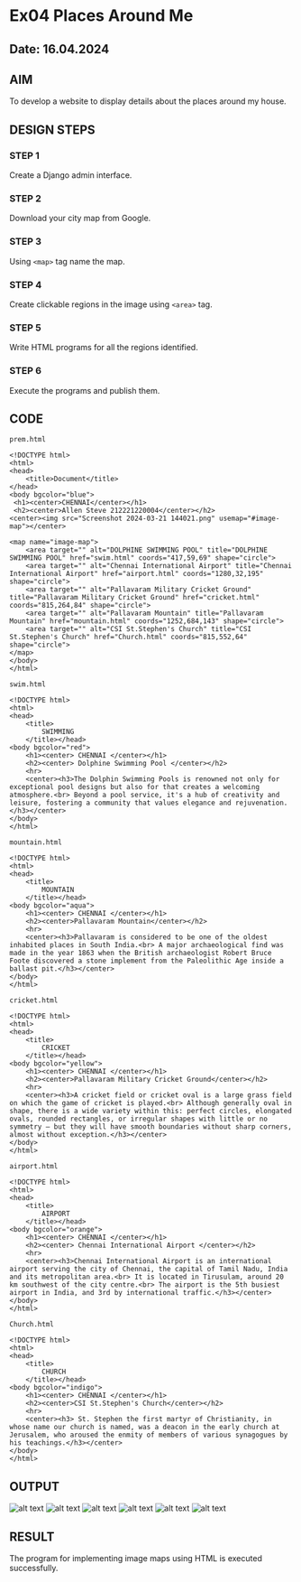 # Ex04 Places Around Me
## Date: 16.04.2024

## AIM
To develop a website to display details about the places around my house.

## DESIGN STEPS

### STEP 1
Create a Django admin interface.

### STEP 2
Download your city map from Google.

### STEP 3
Using ```<map>``` tag name the map.

### STEP 4
Create clickable regions in the image using ```<area>``` tag.

### STEP 5
Write HTML programs for all the regions identified.

### STEP 6
Execute the programs and publish them.

## CODE
``` 
prem.html

<!DOCTYPE html>
<html>
<head>
    <title>Document</title>
</head>
<body bgcolor="blue">
 <h1><center>CHENNAI</center></h1>
 <h2><center>Allen Steve 212221220004</center></h2>
<center><img src="Screenshot 2024-03-21 144021.png" usemap="#image-map"></center>

<map name="image-map">
    <area target="" alt="DOLPHINE SWIMMING POOL" title="DOLPHINE SWIMMING POOL" href="swim.html" coords="417,59,69" shape="circle">
    <area target="" alt="Chennai International Airport" title="Chennai International Airport" href="airport.html" coords="1280,32,195" shape="circle">
    <area target="" alt="Pallavaram Military Cricket Ground" title="Pallavaram Military Cricket Ground" href="cricket.html" coords="815,264,84" shape="circle">
    <area target="" alt="Pallavaram Mountain" title="Pallavaram Mountain" href="mountain.html" coords="1252,684,143" shape="circle">
    <area target="" alt="CSI St.Stephen's Church" title="CSI St.Stephen's Church" href="Church.html" coords="815,552,64" shape="circle">
</map>
</body>
</html>
```
```
swim.html

<!DOCTYPE html>
<html>
<head>
    <title>
        SWIMMING
    </title></head>
<body bgcolor="red">
    <h1><center> CHENNAI </center></h1>
    <h2><center> Dolphine Swimming Pool </center></h2>
    <hr>
    <center><h3>The Dolphin Swimming Pools is renowned not only for exceptional pool designs but also for that creates a welcoming atmosphere.<br> Beyond a pool service, it's a hub of creativity and leisure, fostering a community that values elegance and rejuvenation.</h3></center>
</body>
</html>
```
```
mountain.html

<!DOCTYPE html>
<html>
<head>
    <title>
        MOUNTAIN
    </title></head>
<body bgcolor="aqua">
    <h1><center> CHENNAI </center></h1>
    <h2><center>Pallavaram Mountain</center></h2>
    <hr>
    <center><h3>Pallavaram is considered to be one of the oldest inhabited places in South India.<br> A major archaeological find was made in the year 1863 when the British archaeologist Robert Bruce Foote discovered a stone implement from the Paleolithic Age inside a ballast pit.</h3></center>
</body>
</html>
```
```
cricket.html

<!DOCTYPE html>
<html>
<head>
    <title>
        CRICKET
    </title></head>
<body bgcolor="yellow">
    <h1><center> CHENNAI </center></h1>
    <h2><center>Pallavaram Military Cricket Ground</center></h2>
    <hr>
    <center><h3>A cricket field or cricket oval is a large grass field on which the game of cricket is played.<br> Although generally oval in shape, there is a wide variety within this: perfect circles, elongated ovals, rounded rectangles, or irregular shapes with little or no symmetry – but they will have smooth boundaries without sharp corners, almost without exception.</h3></center>
</body>
</html>
```
```
airport.html

<!DOCTYPE html>
<html>
<head>
    <title>
        AIRPORT
    </title></head>
<body bgcolor="orange">
    <h1><center> CHENNAI </center></h1>
    <h2><center> Chennai International Airport </center></h2>
    <hr>
    <center><h3>Chennai International Airport is an international airport serving the city of Chennai, the capital of Tamil Nadu, India and its metropolitan area.<br> It is located in Tirusulam, around 20 km southwest of the city centre.<br> The airport is the 5th busiest airport in India, and 3rd by international traffic.</h3></center>
</body>
</html>
```
```
Church.html

<!DOCTYPE html>
<html>
<head>
    <title>
        CHURCH
    </title></head>
<body bgcolor="indigo">
    <h1><center> CHENNAI </center></h1>
    <h2><center>CSI St.Stephen's Church</center></h2>
    <hr>
    <center><h3> St. Stephen the first martyr of Christianity, in whose name our church is named, was a deacon in the early church at Jerusalem, who aroused the enmity of members of various synagogues by his teachings.</h3></center>
</body>
</html>
```

## OUTPUT

![alt text](image.png)
![alt text](image-1.png)
![alt text](image-2.png)
![alt text](image-3.png)
![alt text](image-4.png)
![alt text](image-5.png)

## RESULT
The program for implementing image maps using HTML is executed successfully.
